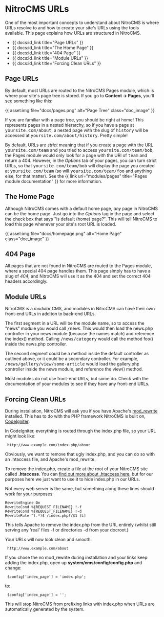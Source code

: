 # NitroCMS URLs

One of the most important concepts to understand about NitroCMS is where URLs resolve to and how to create your site's URLs using the tools available. This page explains how URLs are structured in NitroCMS.

* {{ docs:id_link title="Page URLs" }}
* {{ docs:id_link title="The Home Page" }}
* {{ docs:id_link title="404 Page" }}
* {{ docs:id_link title="Module URLs" }}
* {{ docs:id_link title="Forcing Clean URLs" }}

</div>
<div class="doc_content">

## Page URLs

By default, most URLs are routed to the NitroCMS Pages module, which is where your site's page tree is stored. If you go to **Content &rarr; Pages**, you'll see something like this:

{{ asset:img file="docs/pages.png" alt="Page Tree" class="doc_image" }}

If you are familiar with a page tree, you should be right at home! This represents pages in a nested hierarchy, so if you have a page at <samp>yoursite.com/about</samp>, a nested page with the slug of <samp>history</samp> will be accessed at <samp>yoursite.com/about/history</samp>. Pretty simple!

By default, URLs are _strict_ meaning that if you create a page with the URL <samp>yoursite.com/team</samp> and you tried to access <samp>yoursite.com/team/bob</samp>, the Pages module would only look for a page with the URI of <samp>team</samp> and return a 404. However, in the <dfn>Options</dfn> tab of your pages, you can turn strict URLs, so that <samp>yoursite.com/team/bob</samp> will display the page you created at <samp>yoursite.com/team</samp> (so will <samp>yoursite.com/team/foo</samp> and anything else, for that matter). See the {{ link uri="modules/pages" title="Pages module documentation" }} for more information.

## The Home Page

Although NitroCMS comes with a default home page, _any_ page in NitroCMS can be the home page. Just go into the <dfn>Options</dfn> tag in the page and select the check box that says "Is default (home) page?". This will tell NitroCMS to load this page whenever your site's root URL is loaded.

{{ asset:img file="docs/homepage.png" alt="Home Page" class="doc_image" }}

## 404 Page

All pages that are not found in NitroCMS are routed to the Pages module, where a special 404 page handles them. This page simply has to have a slug of <dfn>404</dfn>, and NitroCMS will use it as the 404 and set the correct 404 headers accordingly.

## Module URLs

NitroCMS is a _modular_ CMS, and modules in NitroCMS can have their own front-end URLs in additon to back-end URLs.

The first segment in a URL will be the module name, so to access the "news" module you would call <samp>/news</samp>. This would then load the news.php controller in your news module (because the names match) and reference the index() method. Calling <samp>/news/category</samp> would call the method foo() inside the news.php controller.

The second segment could be a method inside the default controller as outlined above, or it could be a secondary controller. For example, <samp>/news/gallery/view/some-article</samp> would load the gallery.php controller inside the news module, and reference the view() method.

Most modules do not use front-end URLs, but some do. Check with the documentation of your modules to see if they have any front-end URLs.

## Forcing Clean URLs

During installation, NitroCMS will ask you if you have Apache's [mod_rewrite](http://httpd.apache.org/docs/current/mod/mod_rewrite.html) installed. This has to do with the PHP framework NitroCMS is built on,
[CodeIgniter](http://www.codeigniter.com).

In CodeIgniter, everything is routed through the index.php file, so your URL might look like:

     http://www.example.com/index.php/about

Obviously, we want to remove that ugly index.php, and you can do so with an .htaccess file, and Apache's mod_rewrite.

To remove the index.php, create a file at the root of your NitroCMS site called **.htaccess**. You can [find out more about .htaccess here](http://httpd.apache.org/docs/current/howto/htaccess.html), but for our purposes here we just want to use it to hide index.php in our URLs.

Not every web server is the same, but something along these lines should work for your purposes:

    RewriteEngine On
    RewriteCond %{REQUEST_FILENAME} !-f
    RewriteCond %{REQUEST_FILENAME} !-d
    RewriteRule ^(.*)$ /index.php?/$1 [L]

This tells Apache to remove the index.php from the URL entirely (whilst still serving any 'real' files -f or directories -d from your docroot.)

Your URLs will now look clean and smooth:

     http://www.example.com/about

If you chose the no mod_rewrite during installation and your links keep adding the index.php, open up **system/cms/config/config.php** and change:

     $config['index_page'] = 'index.php';

to:

     $config['index_page'] = '';

This will stop NitroCMS from prefixing links with index.php when URLs are automatically generated by the system.
